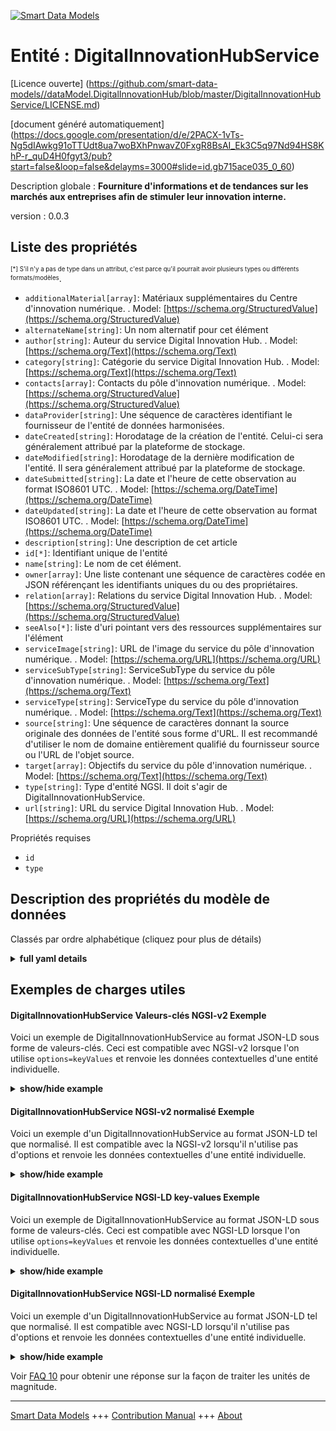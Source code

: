 <!-- 10-Header -->  
[![Smart Data Models](https://smartdatamodels.org/wp-content/uploads/2022/01/SmartDataModels_logo.png "Logo")](https://smartdatamodels.org)  
Entité : DigitalInnovationHubService  
====================================<!-- /10-Header -->  
<!-- 15-License -->  
[Licence ouverte] (https://github.com/smart-data-models//dataModel.DigitalInnovationHub/blob/master/DigitalInnovationHubService/LICENSE.md)  
[document généré automatiquement] (https://docs.google.com/presentation/d/e/2PACX-1vTs-Ng5dIAwkg91oTTUdt8ua7woBXhPnwavZ0FxgR8BsAI_Ek3C5q97Nd94HS8KhP-r_quD4H0fgyt3/pub?start=false&loop=false&delayms=3000#slide=id.gb715ace035_0_60)  
<!-- /15-License -->  
<!-- 20-Description -->  
Description globale : **Fourniture d'informations et de tendances sur les marchés aux entreprises afin de stimuler leur innovation interne.**  
version : 0.0.3  
<!-- /20-Description -->  
<!-- 30-PropertiesList -->  

## Liste des propriétés  

<sup><sub>[*] S'il n'y a pas de type dans un attribut, c'est parce qu'il pourrait avoir plusieurs types ou différents formats/modèles</sub></sup>.  
- `additionalMaterial[array]`: Matériaux supplémentaires du Centre d'innovation numérique.  . Model: [https://schema.org/StructuredValue](https://schema.org/StructuredValue)- `alternateName[string]`: Un nom alternatif pour cet élément  - `author[string]`: Auteur du service Digital Innovation Hub.  . Model: [https://schema.org/Text](https://schema.org/Text)- `category[string]`: Catégorie du service Digital Innovation Hub.  . Model: [https://schema.org/Text](https://schema.org/Text)- `contacts[array]`: Contacts du pôle d'innovation numérique.  . Model: [https://schema.org/StructuredValue](https://schema.org/StructuredValue)- `dataProvider[string]`: Une séquence de caractères identifiant le fournisseur de l'entité de données harmonisées.  - `dateCreated[string]`: Horodatage de la création de l'entité. Celui-ci sera généralement attribué par la plateforme de stockage.  - `dateModified[string]`: Horodatage de la dernière modification de l'entité. Il sera généralement attribué par la plateforme de stockage.  - `dateSubmitted[string]`: La date et l'heure de cette observation au format ISO8601 UTC.  . Model: [https://schema.org/DateTime](https://schema.org/DateTime)- `dateUpdated[string]`: La date et l'heure de cette observation au format ISO8601 UTC.  . Model: [https://schema.org/DateTime](https://schema.org/DateTime)- `description[string]`: Une description de cet article  - `id[*]`: Identifiant unique de l'entité  - `name[string]`: Le nom de cet élément.  - `owner[array]`: Une liste contenant une séquence de caractères codée en JSON référençant les identifiants uniques du ou des propriétaires.  - `relation[array]`: Relations du service Digital Innovation Hub.  . Model: [https://schema.org/StructuredValue](https://schema.org/StructuredValue)- `seeAlso[*]`: liste d'uri pointant vers des ressources supplémentaires sur l'élément  - `serviceImage[string]`: URL de l'image du service du pôle d'innovation numérique.  . Model: [https://schema.org/URL](https://schema.org/URL)- `serviceSubType[string]`: ServiceSubType du service du pôle d'innovation numérique.  . Model: [https://schema.org/Text](https://schema.org/Text)- `serviceType[string]`: ServiceType du service du pôle d'innovation numérique.  . Model: [https://schema.org/Text](https://schema.org/Text)- `source[string]`: Une séquence de caractères donnant la source originale des données de l'entité sous forme d'URL. Il est recommandé d'utiliser le nom de domaine entièrement qualifié du fournisseur source ou l'URL de l'objet source.  - `target[array]`: Objectifs du service du pôle d'innovation numérique.  . Model: [https://schema.org/Text](https://schema.org/Text)- `type[string]`: Type d'entité NGSI. Il doit s'agir de DigitalInnovationHubService.  - `url[string]`: URL du service Digital Innovation Hub.  . Model: [https://schema.org/URL](https://schema.org/URL)<!-- /30-PropertiesList -->  
<!-- 35-RequiredProperties -->  
Propriétés requises  
- `id`  - `type`  <!-- /35-RequiredProperties -->  
<!-- 40-RequiredProperties -->  
<!-- /40-RequiredProperties -->  
<!-- 50-DataModelHeader -->  
## Description des propriétés du modèle de données  
Classés par ordre alphabétique (cliquez pour plus de détails)  
<!-- /50-DataModelHeader -->  
<!-- 60-ModelYaml -->  
<details><summary><strong>full yaml details</strong></summary>    
```yaml  
DigitalInnovationHubService:    
  description: 'Provision of insights and trend on markets to companies to stimulate their internal innovation.'    
  properties:    
    additionalMaterial:    
      description: 'Additional Materials of the Digital Innovation Hub.'    
      items:    
        - properties:    
            label:    
              type: string    
            url:    
              type: string    
          type: object    
      type: array    
      x-ngsi:    
        model: https://schema.org/StructuredValue    
        type: Property    
    alternateName:    
      description: 'An alternative name for this item'    
      type: string    
      x-ngsi:    
        type: Property    
    author:    
      description: 'Author of the Digital Innovation Hub Service.'    
      type: string    
      x-ngsi:    
        model: https://schema.org/Text    
        type: Property    
    category:    
      description: 'Category of the Digital Innovation Hub Service.'    
      type: string    
      x-ngsi:    
        model: https://schema.org/Text    
        type: Property    
    contacts:    
      description: 'Contacts of the Digital Innovation Hub.'    
      items:    
        - description: 'Property. All contact elements in data models unless explicitly stated according to schema.org'    
          properties:    
            contactPoint:    
              description: 'Property. Model:''https://schema.org/ContactPoint''. The details to contact with the item.'    
              properties:    
                areaServed:    
                  description: 'Property. The geographic area where a service or offered item is provided. Supersedes serviceArea.'    
                  type: string    
                availabilityRestriction:    
                  anyOf:    
                    - description: 'Property. Array of identifiers format of any NGSI entity.'    
                      items:    
                        maxLength: 256    
                        minLength: 1    
                        pattern: ^[\w\-\.\{\}\$\+\*\[\]`|~^@!,:\\]+$    
                        type: string    
                      type: array    
                    - description: 'Property. Array of identifiers format of any NGSI entity.'    
                      items:    
                        format: uri    
                        type: string    
                      type: array    
                  description: 'Relationship. Model:''http://schema.org/hoursAvailable''. This property links a contact point to information about when the contact point is not available. The details are provided using the Opening Hours Specification class.'    
                availableLanguage:    
                  anyOf:    
                    - anyOf:    
                        - type: string    
                        - items:    
                            type: string    
                          type: array    
                  description: 'Property. Model:''http://schema.org/availableLanguage''. A language someone may use with or at the item, service or place. Please use one of the language codes from the IETF BCP 47 standard. It is implemented the Text option but it could be also Language'    
                contactOption:    
                  anyOf:    
                    - type: string    
                    - items:    
                        type: string    
                      type: array    
                  description: 'Property. Model:''http://schema.org/contactOption''. An option available on this contact point (e.g. a toll-free number or support for hearing-impaired callers).'    
                contactType:    
                  description: 'Property. Contact type of this item.'    
                  type: string    
                email:    
                  description: 'Property. Email address of owner.'    
                  format: idn-email    
                  type: string    
                faxNumber:    
                  description: 'Property. Model:''http://schema.org/Text''. The fax number.'    
                  type: string    
                name:    
                  description: 'Property. The name of this item.'    
                  type: string    
                productSupported:    
                  description: 'Property. Model:''http://schema.org/Text''. The product or service this support contact point is related to (such as product support for a particular product line). This can be a specific product or product line (e.g. "iPhone") or a general category of products or services (e.g. "smartphones").'    
                  type: string    
                telephone:    
                  description: 'Property. Telephone of this contact.'    
                  type: string    
                url:    
                  description: 'Property. URL which provides a description or further information about this item.'    
                  format: uri    
                  type: string    
              type: object    
          type: object    
      type: array    
      x-ngsi:    
        model: https://schema.org/StructuredValue    
        type: Property    
    dataProvider:    
      description: 'A sequence of characters identifying the provider of the harmonised data entity.'    
      type: string    
      x-ngsi:    
        type: Property    
    dateCreated:    
      description: 'Entity creation timestamp. This will usually be allocated by the storage platform.'    
      format: date-time    
      type: string    
      x-ngsi:    
        type: Property    
    dateModified:    
      description: 'Timestamp of the last modification of the entity. This will usually be allocated by the storage platform.'    
      format: date-time    
      type: string    
      x-ngsi:    
        type: Property    
    dateSubmitted:    
      description: 'The date and time of this observation in ISO8601 UTC format'    
      format: date-time    
      type: string    
      x-ngsi:    
        model: https://schema.org/DateTime    
        type: Property    
    dateUpdated:    
      description: 'The date and time of this observation in ISO8601 UTC format'    
      format: date-time    
      type: string    
      x-ngsi:    
        model: https://schema.org/DateTime    
        type: Property    
    description:    
      description: 'A description of this item'    
      type: string    
      x-ngsi:    
        type: Property    
    id:    
      anyOf: &digitalinnovationhubservice_-_properties_-_owner_-_items_-_anyof    
        - description: 'Property. Identifier format of any NGSI entity'    
          maxLength: 256    
          minLength: 1    
          pattern: ^[\w\-\.\{\}\$\+\*\[\]`|~^@!,:\\]+$    
          type: string    
        - description: 'Property. Identifier format of any NGSI entity'    
          format: uri    
          type: string    
      description: 'Unique identifier of the entity'    
      x-ngsi:    
        type: Property    
    name:    
      description: 'The name of this item.'    
      type: string    
      x-ngsi:    
        type: Property    
    owner:    
      description: 'A List containing a JSON encoded sequence of characters referencing the unique Ids of the owner(s)'    
      items: &properties_-_owner_-_items    
        anyOf: *digitalinnovationhubservice_-_properties_-_owner_-_items_-_anyof    
        description: 'Property. Unique identifier of the entity'    
      type: array    
      x-ngsi:    
        type: Property    
    relation:    
      description: 'Relations of the Digital Innovation Hub Service.'    
      items:    
        - properties:    
            alternateName:    
              description: 'Property. An alternative name for this item'    
              type: string    
            dataProvider:    
              description: 'Property. A sequence of characters identifying the provider of the harmonised data entity.'    
              type: string    
            dateCreated:    
              description: 'Property. Entity creation timestamp. This will usually be allocated by the storage platform.'    
              format: date-time    
              type: string    
            dateModified:    
              description: 'Property. Timestamp of the last modification of the entity. This will usually be allocated by the storage platform.'    
              format: date-time    
              type: string    
            description:    
              description: 'Property. A description of this item'    
              type: string    
            id:    
              anyOf: *digitalinnovationhubservice_-_properties_-_owner_-_items_-_anyof    
              description: 'Property. Unique identifier of the entity'    
            name:    
              description: 'Property. The name of this item.'    
              type: string    
            owner:    
              description: 'Property. A List containing a JSON encoded sequence of characters referencing the unique Ids of the owner(s)'    
              items: *properties_-_owner_-_items    
              type: array    
            seeAlso:    
              description: 'Property. list of uri pointing to additional resources about the item'    
              oneOf: &digitalinnovationhubservice_-_properties_-_seealso_-_oneof    
                - items:    
                    format: uri    
                    type: string    
                  minItems: 1    
                  type: array    
                - format: uri    
                  type: string    
            source:    
              description: 'Property. A sequence of characters giving the original source of the entity data as a URL. Recommended to be the fully qualified domain name of the source provider, or the URL to the source object.'    
              type: string    
          type: object    
      type: array    
      x-ngsi:    
        model: https://schema.org/StructuredValue    
        type: Property    
    seeAlso:    
      description: 'list of uri pointing to additional resources about the item'    
      oneOf: *digitalinnovationhubservice_-_properties_-_seealso_-_oneof    
      x-ngsi:    
        type: Property    
    serviceImage:    
      description: 'URL of the image of the Digital Innovation Hub Service.'    
      format: uri    
      type: string    
      x-ngsi:    
        model: https://schema.org/URL    
        type: Property    
    serviceSubType:    
      description: 'ServiceSubType of the Digital Innovation Hub Service.'    
      type: string    
      x-ngsi:    
        model: https://schema.org/Text    
        type: Property    
    serviceType:    
      description: 'ServiceType of the Digital Innovation Hub Service.'    
      type: string    
      x-ngsi:    
        model: https://schema.org/Text    
        type: Property    
    source:    
      description: 'A sequence of characters giving the original source of the entity data as a URL. Recommended to be the fully qualified domain name of the source provider, or the URL to the source object.'    
      type: string    
      x-ngsi:    
        type: Property    
    target:    
      description: 'Targets of the Digital Innovation Hub Service.'    
      items:    
        type: string    
      type: array    
      x-ngsi:    
        model: https://schema.org/Text    
        type: Property    
    type:    
      description: 'NGSI entity type. It has to be DigitalInnovationHubService'    
      enum:    
        - DigitalInnovationHubService    
      type: string    
      x-ngsi:    
        type: Property    
    url:    
      description: 'URL of the Digital Innovation Hub Service.'    
      type: string    
      x-ngsi:    
        model: https://schema.org/URL    
        type: Property    
  required:    
    - id    
    - type    
  type: object    
  x-derived-from: ""    
  x-disclaimer: 'Redistribution and use in source and binary forms, with or without modification, are permitted  provided that the license conditions are met. Copyleft (c) 2022 Contributors to Smart Data Models Program'    
  x-license-url: https://github.com/smart-data-models/dataModel.DigitalInnovationHub/blob/master/DigitalInnovationHubService/LICENSE.md    
  x-model-schema: https://smart-data-models.github.io/dataModel.DIH/DigitalInnovationHubService/schema.json    
  x-model-tags: DIH    
  x-version: 0.0.3    
```  
</details>    
<!-- /60-ModelYaml -->  
<!-- 70-MiddleNotes -->  
<!-- /70-MiddleNotes -->  
<!-- 80-Examples -->  
## Exemples de charges utiles  
#### DigitalInnovationHubService Valeurs-clés NGSI-v2 Exemple  
Voici un exemple de DigitalInnovationHubService au format JSON-LD sous forme de valeurs-clés. Ceci est compatible avec NGSI-v2 lorsque l'on utilise `options=keyValues` et renvoie les données contextuelles d'une entité individuelle.  
<details><summary><strong>show/hide example</strong></summary>    
```json  
{  
    "id": "DigitalInnovationHubService:b6IZuH0B_X_d5NJkB0eY",  
    "type": "DigitalInnovationHubService",  
    "title": "Trend watching",  
    "description": "Provision of insights and trend on markets to companies to stimulate their internal innovation",  
    "serviceImage": "https://www.sample-dih.com/logo.png",  
    "category": "Ecosystem",  
    "serviceType": "DIH Innovation Development",  
    "serviceSubType": "Trend watching",  
    "target": [  
        "Engineers",  
        "Directors"  
    ],  
    "url": "https://www.sample-dih.com/trend-watching",  
    "additionalMaterial": [  
        {  
            "label": "Brochure",  
            "url": "https://www.sample-dih.com/trend-watching/brochure.pdf"  
        }  
    ],  
    "contacts": [  
        {  
            "name": "Mark Johnson",  
            "email": "mark.johnson@sample-dih.it"  
        }  
    ],  
    "author": "John Doe",  
    "relation": [  
        {  
            "id": "DigitalInnovationHub:R5Ju4oO0_X_Jy8GO5d2"  
        },  
        {  
            "id": "DigitalInnovationHub:D5yr9HT3_X_RH7Fy7H9"  
        }  
    ],  
    "dateSubmitted": "2020-07-07T15:05:59.408Z",  
    "dateUpdated": "2020-07-07T15:05:59.408Z"  
}  
```  
</details>  
#### DigitalInnovationHubService NGSI-v2 normalisé Exemple  
Voici un exemple d'un DigitalInnovationHubService au format JSON-LD tel que normalisé. Il est compatible avec la NGSI-v2 lorsqu'il n'utilise pas d'options et renvoie les données contextuelles d'une entité individuelle.  
<details><summary><strong>show/hide example</strong></summary>    
```json  
{  
	"id": "urn:ngsi-ld:DigitalInnovationHubService:DigitalInnovationHubService:b6IZuH0B_X_d5NJkB0eY",  
	"type": "DigitalInnovationHubService",  
	"title": {  
		"type": "Text",  
		"value": "Trend watching"  
	},  
	"description": {  
		"type": "Text",  
		"value": "Provision of insights and trend on markets to companies to stimulate their internal innovation"  
	},  
	"serviceImage": {  
		"type": "URL",  
		"value": "https://www.sample-dih.com/logo.png"  
	},  
	"category": {  
		"type": "Text",  
		"value": "Ecosystem"  
	},  
	"serviceType": {  
		"type": "Text",  
		"value": "DIH Innovation Development"  
	},  
	"serviceSubType": {  
		"type": "Text",  
		"value": "Trend watching"  
	},  
	"target": {  
		"type": "array",  
		"value": [  
			"Engineers",  
			"Directors"  
		]  
	},  
	"url": {  
		"type": "Text",  
		"value": "https://www.sample-dih.com/trend-watching"  
	},  
	"additionalMaterial": {  
		"type": "array",  
		"value": [  
			{  
				"label": "Brochure",  
				"url": "https://www.sample-dih.com/trend-watching/brochure.pdf"  
			}  
		]  
	},  
	"contacts": {  
		"type": "array",  
		"value": [  
			{  
				"name": "Mark Johnson",  
				"email": "mark.johnson@sample-dih.it"  
			}  
		]  
	},  
	"author": {  
		"type": "Text",  
		"value": "John Doe"  
	},  
	"relation": {  
		"type": "array",  
		"value": [  
			{  
				"id": "urn:ngsi-ld:DigitalInnovationHubService:id:R5Ju4oO0_X_Jy8GO5d2"  
			},  
			{  
				"id": "urn:ngsi-ld:DigitalInnovationHubService:id:D5yr9HT3_X_RH7Fy7H9"  
			}  
		]  
	},  
	"dateSubmitted": {  
		"type": "Date-Time",  
		"value": "2020-07-07T15:05:59.408Z"  
	},  
	"dateUpdated": {  
		"type": "Date-Time",  
		"value": "2020-07-07T15:05:59.408Z"  
	}  
}  
```  
</details>  
#### DigitalInnovationHubService NGSI-LD key-values Exemple  
Voici un exemple de DigitalInnovationHubService au format JSON-LD sous forme de valeurs-clés. Ceci est compatible avec NGSI-LD lorsque l'on utilise `options=keyValues` et renvoie les données contextuelles d'une entité individuelle.  
<details><summary><strong>show/hide example</strong></summary>    
```json  
{  
    "id": "urn:ngsi-ld:DigitalInnovationHubService:DigitalInnovationHubService:b6IZuH0B_X_d5NJkB0eY",  
    "type": "DigitalInnovationHubService",  
    "title": "Trend watching",  
    "description": "Provision of insights and trend on markets to companies to stimulate their internal innovation",  
    "serviceImage": "https://www.sample-dih.com/logo.png",  
    "category": "Ecosystem",  
    "serviceType": "DIH Innovation Development",  
    "serviceSubType": "Trend watching",  
    "target": [  
        "Engineers",  
        "Directors"  
    ],  
    "url": "https://www.sample-dih.com/trend-watching",  
    "additionalMaterial": [  
        {  
            "label": "Brochure",  
            "url": "https://www.sample-dih.com/trend-watching/brochure.pdf"  
        }  
    ],  
    "contacts": [  
        {  
            "name": "Mark Johnson",  
            "email": "mark.johnson@sample-dih.it"  
        }  
    ],  
    "author": "John Doe",  
    "relation": [  
        {  
            "id": "urn:ngsi-ld:DigitalInnovationHubService:id:R5Ju4oO0_X_Jy8GO5d2"  
        },  
        {  
            "id": "urn:ngsi-ld:DigitalInnovationHubService:id:D5yr9HT3_X_RH7Fy7H9"  
        }  
    ],  
    "dateSubmitted": "2020-07-07T15:05:59.408Z",  
    "dateUpdated": "2020-07-07T15:05:59.408Z",  
    "@context": [  
        "https://smart-data-models.github.io/dataModel.DigitalInnovationHub/context.jsonld",  
        "https://raw.githubusercontent.com/smart-data-models/dataModel.DigitalInnovationHub/master/context.jsonld"  
    ]  
}  
```  
</details>  
#### DigitalInnovationHubService NGSI-LD normalisé Exemple  
Voici un exemple d'un DigitalInnovationHubService au format JSON-LD tel que normalisé. Il est compatible avec NGSI-LD lorsqu'il n'utilise pas d'options et renvoie les données contextuelles d'une entité individuelle.  
<details><summary><strong>show/hide example</strong></summary>    
```json  
{  
    "id": "urn:ngsi-ld:DigitalInnovationHubService:DigitalInnovationHubService:b6IZuH0B_X_d5NJkB0eY",  
    "type": "DigitalInnovationHubService",  
    "title": {  
        "type": "Property",  
        "value": "Trend watching"  
    },  
    "description": {  
        "type": "Property",  
        "value": "Provision of insights and trend on markets to companies to stimulate their internal innovation"  
    },  
    "serviceImage": {  
        "type": "Property",  
        "value": "https://www.sample-dih.com/logo.png"  
    },  
    "category": {  
        "type": "Property",  
        "value": "Ecosystem"  
    },  
    "serviceType": {  
        "type": "Property",  
        "value": "DIH Innovation Development"  
    },  
    "serviceSubType": {  
        "type": "Property",  
        "value": "Trend watching"  
    },  
    "target": {  
        "type": "Property",  
        "value": [  
            "Engineers",  
            "Directors"  
        ]  
    },  
    "url": {  
        "type": "Property",  
        "value": "https://www.sample-dih.com/trend-watching"  
    },  
    "additionalMaterial": {  
        "type": "Property",  
        "value": [  
            {  
                "label": "Brochure",  
                "url": "https://www.sample-dih.com/trend-watching/brochure.pdf"  
            }  
        ]  
    },  
    "contacts": {  
        "type": "Property",  
        "value": [  
            {  
                "name": "Mark Johnson",  
                "email": "mark.johnson@sample-dih.it"  
            }  
        ]  
    },  
    "author": {  
        "type": "Property",  
        "value": "John Doe"  
    },  
    "relation": {  
        "type": "Relationship",  
        "value": [  
            {  
                "id": "urn:ngsi-ld:DigitalInnovationHubService:id:R5Ju4oO0_X_Jy8GO5d2"  
            },  
            {  
                "id": "urn:ngsi-ld:DigitalInnovationHubService:id:D5yr9HT3_X_RH7Fy7H9"  
            }  
        ]  
    },  
    "dateSubmitted": {  
        "type": "Property",  
        "value": {  
            "type": "DateTime",  
            "value": "2020-07-07T15:05:59.408Z"  
        }  
    },  
    "dateUpdated": {  
        "type": "Property",  
        "value": {  
            "type": "DateTime",  
            "value": "2020-07-07T15:05:59.408Z"  
        }  
    },  
    "@context": [  
        "https://smart-data-models.github.io/dataModel.DigitalInnovationHub/context.jsonld",  
        "https://raw.githubusercontent.com/smart-data-models/dataModel.DigitalInnovationHub/master/context.jsonld"  
    ]  
}  
```  
</details><!-- /80-Examples -->  
<!-- 90-FooterNotes -->  
<!-- /90-FooterNotes -->  
<!-- 95-Units -->  
Voir [FAQ 10](https://smartdatamodels.org/index.php/faqs/) pour obtenir une réponse sur la façon de traiter les unités de magnitude.  
<!-- /95-Units -->  
<!-- 97-LastFooter -->  
---  
[Smart Data Models](https://smartdatamodels.org) +++ [Contribution Manual](https://bit.ly/contribution_manual) +++ [About](https://bit.ly/Introduction_SDM)<!-- /97-LastFooter -->  
